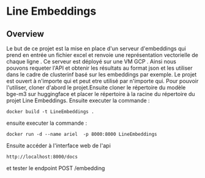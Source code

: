 # Line Embeddings

## Overview

Le but de ce projet est la mise en place d'un serveur d'embeddings qui prend en entrée un fichier excel et renvoie une représentation vectorielle de chaque ligne . Ce serveur est déployé sur une VM GCP . Ainsi nous pouvons requeter l'API et obtenir les résultats au format json et les utiliser dans le cadre de clusterinf basé sur les embeddings par exemple.
Le projet est ouvert à n'importe qui et peut etre utilisé par n'importe qui.
Pour pouvoir l'utiliser, cloner d'abord le projet.Ensuite cloner le répertoire du modèle bge-m3 sur huggingface et placer le répertoire à 
la racine du répertoire du projet Line Embeddings. Ensuite executer la commande :
```
docker build -t LineEmbeddings .
```
ensuite executer la commande :
```
docker run -d --name ariel  -p 8000:8000 LineEmbeddings
```
Ensuite accéder à l'interface web de l'api 
```
http://localhost:8000/docs
```
et tester le endpoint POST /embedding


